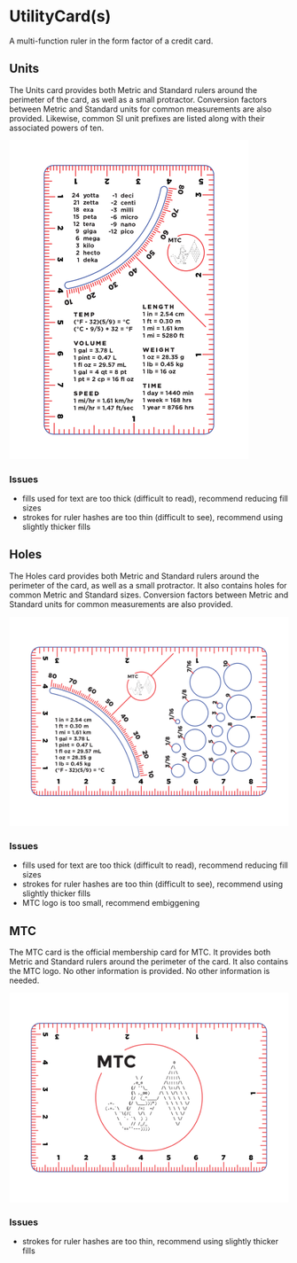 # UtilityCard(s)
A multi-function ruler in the form factor of a credit card.

## Units
The Units card provides both Metric and Standard rulers around the perimeter of the card, as well as a small protractor. Conversion factors between Metric and Standard units for common measurements are also provided. Likewise, common SI unit prefixes are listed along with their associated powers of ten.

![Units Card](UtilityCard_units.svg)

### Issues
- fills used for text are too thick (difficult to read), recommend reducing fill sizes
- strokes for ruler hashes are too thin (difficult to see), recommend using slightly thicker fills


## Holes
The Holes card provides both Metric and Standard rulers around the perimeter of the card, as well as a small protractor. It also contains holes for common Metric and Standard sizes. Conversion factors between Metric and Standard units for common measurements are also provided.

![Holes Card](UtilityCard_holes.svg)

### Issues
- fills used for text are too thick (difficult to read), recommend reducing fill sizes
- strokes for ruler hashes are too thin (difficult to see), recommend using slightly thicker fills
- MTC logo is too small, recommend embiggening


## MTC
The MTC card is the official membership card for MTC. It provides both Metric and Standard rulers around the perimeter of the card. It also contains the MTC logo. No other information is provided. No other information is needed.

![MTC Card](UtilityCard_mtc.svg)

### Issues
- strokes for ruler hashes are too thin, recommend using slightly thicker fills
